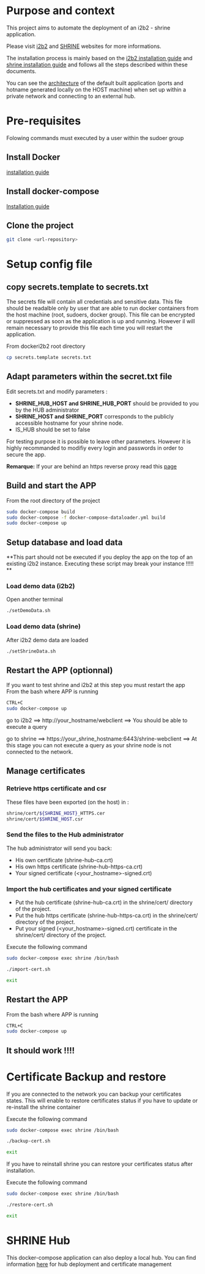 # Purpose and context
This project aims to automate the deployment of an i2b2 - shrine application.

Please visit [i2b2](https://www.i2b2.org/) and [SHRINE](https://open.med.harvard.edu/wiki/display/SHRINE) websites for more informations.

The installation process is mainly based on the [i2b2 installation guide](https://community.i2b2.org/wiki/display/getstarted/i2b2+Installation+Guide) and [shrine installation guide](https://open.med.harvard.edu/wiki/display/SHRINE/Installation)  and follows all the steps described within these documents.

You can see the [architecture](https://github.com/CARPEM/SHRINEDocker/wiki/Architecture) of the default built application (ports and hotname generated locally on the HOST machine) when set up within a private network and connecting to an external hub.

# Pre-requisites
Folowing commands must executed by a user within the sudoer group

## Install Docker
[installation guide](https://docs.docker.com/v17.12/install/)

## Install docker-compose
[Installation guide](https://docs.docker.com/compose/install/)

## Clone the project
```bash
git clone <url-repository>
```
# Setup config file
## copy secrets.template to secrets.txt
The secrets file will contain all credentials and sensitive data. This file should be readalble only by user that are able to run docker containers from the host machine (root, sudoers, docker group). This file can be encrypted or suppressed as soon as the application is up and running. However il will remain necessary to provide this file each time you will restart the application.

From dockeri2b2 root directory
```bash
cp secrets.template secrets.txt
```

## Adapt parameters within the secret.txt file
Edit secrets.txt and modify parameters :

* **SHRINE_HUB_HOST and SHRINE_HUB_PORT** should be provided to you by the HUB administrator
* **SHRINE_HOST and SHRINE_PORT** corresponds to the publicly accessible hostname for your shrine node.
* IS_HUB should be set to false

For testing purpose it is possible to leave other parameters. However it is highly recommanded to modifiy every login and passwords in order to secure the app.

**Remarque:** If your are behind an https reverse proxy read this [page](https://github.com/CARPEM/SHRINEDocker/wiki/HTTPS-reverse-proxy) 
## Build and start the APP
From the root directory of the project
```bash
sudo docker-compose build
sudo docker-compose -f docker-compose-dataloader.yml build
sudo docker-compose up
```

## Setup database and load data

**This part should not be executed if you deploy the app on the top of an existing i2b2 instance. Executing these script may break your instance !!!!! **

### Load demo data (i2b2)
Open another terminal
```bash
./setDemoData.sh
```

### Load demo data (shrine)
After i2b2 demo data are loaded
```bash
./setShrineData.sh
```

## Restart the APP (optionnal)
If you want to test shrine and i2b2 at this step you must restart the app
From the bash where APP is running
```bash
CTRL+C
sudo docker-compose up
```
go to i2b2 ==> http://your_hostname/webclient ==> You should be able to execute a query

go to shrine ==> https://your_shrine_hostname:6443/shrine-webclient ==> At this stage you can not execute a query as your shrine node is not connected to the network.

## Manage certificates

### Retrieve https certificate and csr
These files have been exported (on the host) in :
```bash
shrine/cert/${SHRINE_HOST}_HTTPS.cer
shrine/cert/$SHRINE_HOST.csr
```
### Send the files to the Hub administrator
The hub administrator will send you back:

*	His own certificate (shrine-hub-ca.crt)
*	His own https certificate (shrine-hub-https-ca.crt)
* Your signed certificate (<your_hostname>-signed.crt)

### Import the hub certificates and your signed certificate

* Put the hub certificate (shrine-hub-ca.crt) in the shrine/cert/ directory of the project.
* Put the hub https certificate (shrine-hub-https-ca.crt) in the shrine/cert/ directory of the project.
* Put your signed (<your_hostname>-signed.crt) certificate in the shrine/cert/ directory of the project.

Execute the following command
```bash
sudo docker-compose exec shrine /bin/bash
```
```bash
./import-cert.sh
```
```bash
exit
```
## Restart the APP
From the bash where APP is running
```bash
CTRL+C
sudo docker-compose up
```
## It should work !!!!

# Certificate Backup and restore
If you are connected to the network you can backup your certificates states. This will enable to restore certificates status if you have to update or re-install the shrine container

Execute the following command
```bash
sudo docker-compose exec shrine /bin/bash
```
```bash
./backup-cert.sh
```
```bash
exit
```

If you have to reinstall shrine you can restore your certificates status after installation.

Execute the following command
```bash
sudo docker-compose exec shrine /bin/bash
```
```bash
./restore-cert.sh
```
```bash
exit
```

# SHRINE Hub
This docker-compose application can also deploy a local hub.
You can find information [here](https://github.com/CARPEM/SHRINEDocker/wiki/HUB-management) for hub deployment and certificate management
